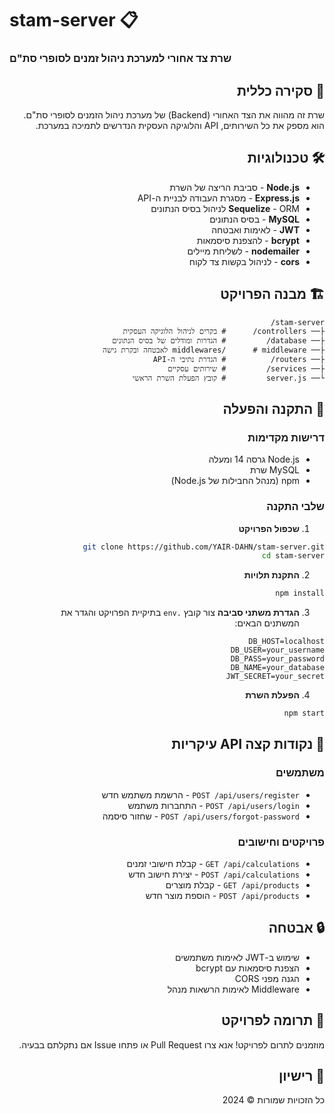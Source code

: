# stam-server 📋
### שרת צד אחורי למערכת ניהול זמנים לסופרי סת"ם

<div dir="rtl">

## 🎯 סקירה כללית
שרת זה מהווה את הצד האחורי (Backend) של מערכת ניהול הזמנים לסופרי סת"ם. הוא מספק את כל השירותים, API והלוגיקה העסקית הנדרשים לתמיכה במערכת.

## 🛠 טכנולוגיות

- **Node.js** - סביבת הריצה של השרת
- **Express.js** - מסגרת העבודה לבניית ה-API
- **Sequelize** - ORM לניהול בסיס הנתונים
- **MySQL** - בסיס הנתונים
- **JWT** - לאימות ואבטחה
- **bcrypt** - להצפנת סיסמאות
- **nodemailer** - לשליחת מיילים
- **cors** - לניהול בקשות צד לקוח

## 🏗 מבנה הפרויקט

```
stam-server/
├── controllers/      # בקרים לניהול הלוגיקה העסקית
├── database/         # הגדרות ומודלים של בסיס הנתונים
├── middlewares/      # middleware לאבטחה ובקרת גישה
├── routers/          # הגדרת נתיבי ה-API
├── services/         # שירותים עסקיים
└── server.js         # קובץ הפעלת השרת הראשי
```

## 🚀 התקנה והפעלה

### דרישות מקדימות
- Node.js גרסה 14 ומעלה
- MySQL שרת
- npm (מנהל החבילות של Node.js)

### שלבי התקנה

1. **שכפול הפרויקט**
```bash
git clone https://github.com/YAIR-DAHN/stam-server.git
cd stam-server
```

2. **התקנת תלויות**
```bash
npm install
```

3. **הגדרת משתני סביבה**
צור קובץ `.env` בתיקיית הפרויקט והגדר את המשתנים הבאים:
```env
DB_HOST=localhost
DB_USER=your_username
DB_PASS=your_password
DB_NAME=your_database
JWT_SECRET=your_secret
```

4. **הפעלת השרת**
```bash
npm start
```

## 📡 נקודות קצה API עיקריות

### משתמשים
- `POST /api/users/register` - הרשמת משתמש חדש
- `POST /api/users/login` - התחברות משתמש
- `POST /api/users/forgot-password` - שחזור סיסמה

### פרויקטים וחישובים
- `GET /api/calculations` - קבלת חישובי זמנים
- `POST /api/calculations` - יצירת חישוב חדש
- `GET /api/products` - קבלת מוצרים
- `POST /api/products` - הוספת מוצר חדש

## 🔒 אבטחה
- שימוש ב-JWT לאימות משתמשים
- הצפנת סיסמאות עם bcrypt
- הגנה מפני CORS
- Middleware לאימות הרשאות מנהל

## 👥 תרומה לפרויקט
מוזמנים לתרום לפרויקט! אנא צרו Pull Request או פתחו Issue אם נתקלתם בבעיה.

## 📄 רישיון
כל הזכויות שמורות © 2024

</div>
